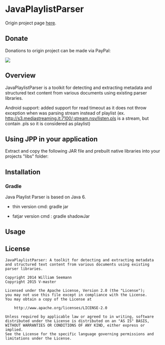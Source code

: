 JavaPlaylistParser
============================

Origin project page <a href="https://github.com/wseemann/JavaPlaylistParser">here</a>.

Donate
------------

Donations to origin project can be made via PayPal:

<a href="https://www.paypal.com/cgi-bin/webscr?cmd=_s-xclick&hosted_button_id=4KK2RERB2VKL8" alt="PayPal - The safer, easier way to pay online!">
  <img src="https://www.paypalobjects.com/en_US/i/btn/btn_donateCC_LG.gif">
</a>

Overview
--------

JavaPlaylistParser is a toolkit for detecting and extracting metadata and structured text content from various documents using existing parser libraries.

Android support: added support for read timeout as it does not throw exception when was parsing stream instead of playlist
	(ex. http://s3.mediastreaming.it:7100/;stream.nsv/listen.pls is a stream, but contain .pls so it is considered as playlist)

Using JPP in your application
------------

Extract and copy the following JAR file and prebuilt native libraries into your projects "libs" folder:

Installation
------------

### Gradle

Java Playlist Parser is based on Java 6.

* thin version cmd: gradle jar

* fatjar version cmd : gradle shadowJar

Usage
------------



License
------------

```
JavaPlaylistParser: A toolkit for detecting and extracting metadata and structured text content from various documents using existing parser libraries.

Copyright 2014 William Seemann
Copyright 2015 V-master

Licensed under the Apache License, Version 2.0 (the "License");
you may not use this file except in compliance with the License.
You may obtain a copy of the License at

    http://www.apache.org/licenses/LICENSE-2.0

Unless required by applicable law or agreed to in writing, software
distributed under the License is distributed on an "AS IS" BASIS,
WITHOUT WARRANTIES OR CONDITIONS OF ANY KIND, either express or implied.
See the License for the specific language governing permissions and
limitations under the License.

